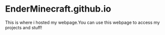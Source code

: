 # EnderMinecraft.github.io
This is where i hosted my webpage.You can use this webpage to access my projects and stuff!
